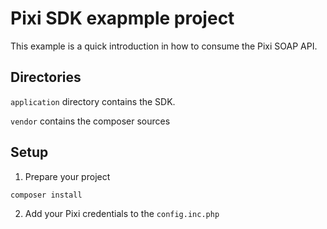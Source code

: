 # Pixi SDK exapmple project
This example is a quick introduction in how to consume the Pixi SOAP API.

## Directories
`application` directory contains the SDK.

`vendor` contains the composer sources

## Setup
1. Prepare your project
```
composer install
```
2. Add your Pixi credentials to the `config.inc.php`
